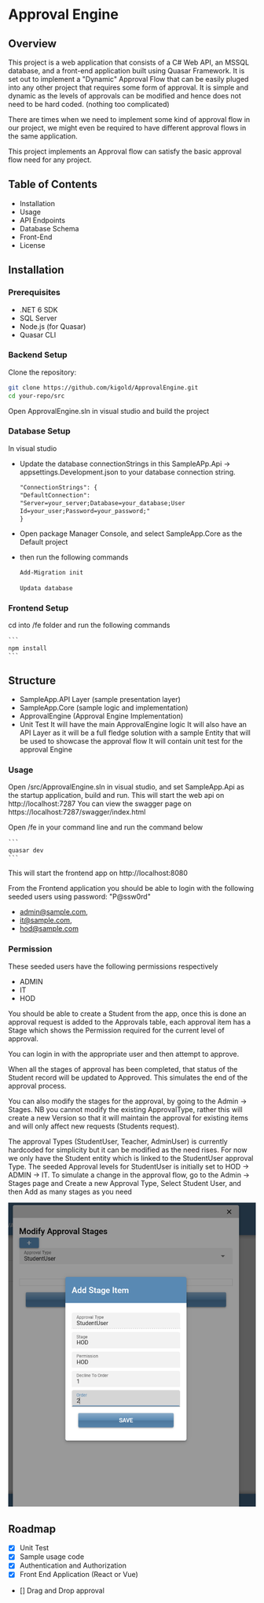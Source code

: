 # Approval Engine

## Overview

This project is a web application that consists of a C# Web API, an MSSQL database, and a front-end application built using Quasar Framework.
It is set out to implement a "Dynamic" Approval Flow that can be easily pluged into any other project that requires some form of approval.
It is simple and dynamic as the levels of approvals can be modified and hence does not need to be hard coded. (nothing too complicated)

There are times when we need to implement some kind of approval flow in our project, we might even be required to have different approval flows in the same application.

This project implements an Approval flow can satisfy the basic approval flow need for any project.

## Table of Contents

- Installation
- Usage
- API Endpoints
- Database Schema
- Front-End
- License

## Installation

### Prerequisites

- .NET 6 SDK
- SQL Server
- Node.js (for Quasar)
- Quasar CLI

### Backend Setup

Clone the repository:

```bash
git clone https://github.com/kigold/ApprovalEngine.git
cd your-repo/src
```

Open ApprovalEngine.sln in visual studio and build the project

### Database Setup

In visual studio

- Update the database connectionStrings in this SampleAPp.Api -> appsettings.Development.json
  to your database connection string.

  ```
  "ConnectionStrings": {
  "DefaultConnection": "Server=your_server;Database=your_database;User Id=your_user;Password=your_password;"
  }
  ```

- Open package Manager Console, and select SampleApp.Core as the Default project
- then run the following commands

  ```
  Add-Migration init

  Updata database
  ```

### Frontend Setup

cd into /fe folder
and run the following commands

    ```
    npm install
    ```

## Structure

- SampleApp.API Layer (sample presentation layer)
- SampleApp.Core (sample logic and implementation)
- ApprovalEngine (Approval Engine Implementation)
- Unit Test
  It will have the main ApprovalEngine logic
  It will also have an API Layer as it will be a full fledge solution with a sample Entity that
  will be used to showcase the approval flow
  It will contain unit test for the approval Engine

### Usage

Open /src/ApprovalEngine.sln in visual studio, and set SampleApp.Api as the startup application, build and run.
This will start the web api on http://localhost:7287
You can view the swagger page on https://localhost:7287/swagger/index.html

Open /fe in your command line and run the command below

    ```
    quasar dev
    ```

This will start the frontend app on http://localhost:8080

From the Frontend application you should be able to login with the following seeded users
using password: "P@ssw0rd"

- admin@sample.com,
- it@sample.com,
- hod@sample.com

### Permission

These seeded users have the following permissions respectively

- ADMIN
- IT
- HOD

You should be able to create a Student from the app, once this is done an approval request is added to the Approvals table,
each approval item has a Stage which shows the Permission required for the current level of approval.

You can login in with the appropriate user and then attempt to approve.

When all the stages of approval has been completed, that status of the Student record will be updated to Approved.
This simulates the end of the approval process.

You can also modify the stages for the approval, by going to the Admin -> Stages.
NB you cannot modify the existing ApprovalType, rather this will create a new Version so that it will maintain the approval for existing items and will only affect new requests (Students request).

The approval Types (StudentUser, Teacher, AdminUser) is currently hardcoded for simplicity but it can be modified as the need rises.
For now we only have the Student entity which is linked to the StudentUser approval Type.
The seeded Approval levels for StudentUser is initially set to HOD -> ADMIN -> IT.
To simulate a change in the approval flow, go to the Admin -> Stages page and Create a new Approval Type, Select Student User, and then Add as many stages as you need

![alt text](docs/image.png)

## Roadmap

- [x] Unit Test
- [x] Sample usage code
- [x] Authentication and Authorization
- [x] Front End Application (React or Vue)
- [] Drag and Drop approval
